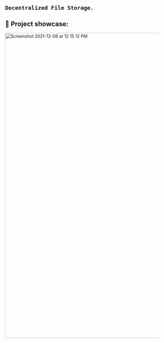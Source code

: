 ## ``` Decentralized File Storage. ```


## 🔧 Project showcase:
<img width="1000" alt="Screenshot 2021-12-06 at 12 15 12 PM" src="https://user-images.githubusercontent.com/45146669/144801203-92b448ea-e652-46d3-a935-4674f7614240.png">
